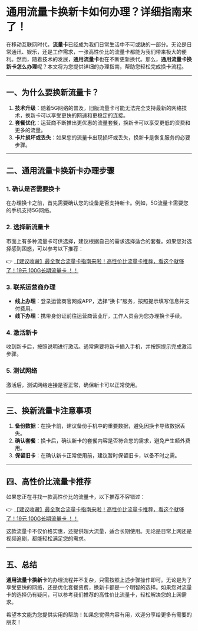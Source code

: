 # 通用流量卡换新卡如何办理？详细指南来了！

在移动互联网时代，**流量卡**已经成为我们日常生活中不可或缺的一部分。无论是日常通讯、娱乐，还是工作需求，一张高性价比的流量卡都能为我们带来极大的便利。然而，随着技术的发展，**通用流量卡**也在不断更新换代。那么，**通用流量卡换新卡怎么办理**呢？本文将为您提供详细的办理指南，帮助您轻松完成换卡流程。

---

## 一、为什么要换新流量卡？

1. **技术升级**：随着5G网络的普及，旧版流量卡可能无法完全支持最新的网络技术，换新卡可以享受更快的网速和更稳定的连接。
2. **套餐优化**：运营商不断推出更优惠的流量套餐，换新卡可以享受更低的资费和更多的流量。
3. **卡片损坏或丢失**：如果您的流量卡出现损坏或丢失，换新卡是恢复服务的必要步骤。

---

## 二、通用流量卡换新卡办理步骤

### 1. 确认是否需要换卡
在办理换卡之前，首先需要确认您的设备是否支持新卡。例如，5G流量卡需要您的手机支持5G网络。

### 2. 选择新流量卡
市面上有多种流量卡可供选择，建议根据自己的需求选择适合的套餐。如果您对选择感到困惑，可以参考以下推荐：

👉 [【建议收藏】最全聚合流量卡指南来啦！高性价比流量卡推荐，看这个就够了！19元 100G长期流量卡 ！！](https://bit.ly/Liuliangka)

### 3. 联系运营商办理
- **线上办理**：登录运营商官网或APP，选择“换卡”服务，按照提示填写信息并支付费用。
- **线下办理**：携带身份证前往运营商营业厅，工作人员会为您办理换卡手续。

### 4. 激活新卡
收到新卡后，按照说明进行激活。通常需要将新卡插入手机，并按照提示完成激活步骤。

### 5. 测试网络
激活后，测试网络连接是否正常，确保新卡可以正常使用。

---

## 三、换新流量卡注意事项

1. **备份数据**：在换卡前，建议备份手机中的重要数据，避免因换卡导致数据丢失。
2. **确认套餐**：换卡后，确认新卡的套餐内容是否符合您的需求，避免产生额外费用。
3. **保留旧卡**：在确认新卡正常使用前，建议暂时保留旧卡，以备不时之需。

---

## 四、高性价比流量卡推荐

如果您正在寻找一款高性价比的流量卡，以下推荐不容错过：

👉 [【建议收藏】最全聚合流量卡指南来啦！高性价比流量卡推荐，看这个就够了！19元 100G长期流量卡 ！！](https://bit.ly/Liuliangka)

这款流量卡不仅价格实惠，还提供超大流量，适合长期使用。无论是日常上网还是视频追剧，都能轻松满足您的需求。

---

## 五、总结

**通用流量卡换新卡**的办理流程并不复杂，只需按照上述步骤操作即可。无论是为了享受更快的网络，还是优化套餐资费，换新卡都是一个明智的选择。如果您对流量卡的选择仍有疑问，可以参考我们推荐的高性价比流量卡，轻松解决您的上网需求。

希望本文能为您提供实用的帮助！如果您觉得内容有用，欢迎分享给更多有需要的朋友！